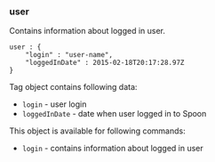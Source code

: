 ### user

Contains information about logged in user.

	user : {
		"login" : "user-name",
		"loggedInDate" : 2015-02-18T20:17:28.97Z
	}

Tag object contains following data:

* `login` - user login
* `loggedInDate` - date when user logged in to Spoon

This object is available for following commands:

* `login` - contains information about logged in user